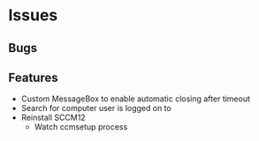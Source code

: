 # Issues

## Bugs

## Features
* Custom MessageBox to enable automatic closing after timeout
* Search for computer user is logged on to
* Reinstall SCCM12
    * Watch ccmsetup process